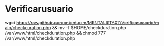 # Verificarusuario

wget https://raw.githubusercontent.com/MENTALISTA07/Verificarusuario/main/checkduration.php && mv -f $HOME/checkduration.php /var/www/html/checkduration.php && chmod 777 /var/www/html/checkduration.php

